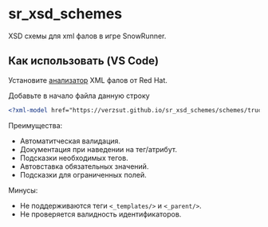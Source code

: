 # sr_xsd_schemes

XSD схемы для xml фалов в игре SnowRunner.

## Как использовать (VS Code)

Установите [анализатор](https://marketplace.visualstudio.com/items?itemName=redhat.vscode-xml) XML фалов от Red Hat.

Добавьте в начало файла данную строку

```xml
<?xml-model href="https://verzsut.github.io/sr_xsd_schemes/schemes/truck.xsd" type="application/xml" schematypens="http://www.w3.org/2001/XMLSchema"?>
```

Преимущества:

- Автоматитческая валидация.
- Документация при наведении на тег/атрибут.
- Подсказки необходимых тегов.
- Автовставка обязательных значений.
- Подсказки для ограниченных полей.

Минусы:

- Не поддерживаются теги `<_templates/>` и `<_parent/>`.
- Не проверяется валидность идентификаторов.
